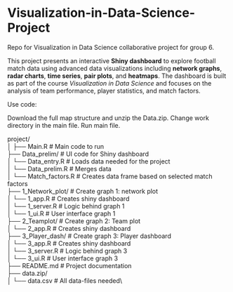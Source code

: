 # Visualization-in-Data-Science-Project
Repo for Visualization in Data Science collaborative project for group 6.

This project presents an interactive **Shiny dashboard** to explore football match data using advanced data visualizations including **network graphs**, **radar charts**, **time series**, **pair plots**, and **heatmaps**. The dashboard is built as part of the course *Visualization in Data Science* and focuses on the analysis of team performance, player statistics, and match factors.


Use code:

Download the full map structure and unzip the Data.zip.
Change work directory in the main file. 
Run main file.


project/\
│
├── Main.R                      # Main code to run \
├── Data_prelim/                # UI code for Shiny dashboard \
│   └── Data_entry.R            # Loads data needed for the project\
│   └── Data_prelim.R           # Merges data \
│   └── Match_factors.R         # Creates data frame based on selected match factors\
├── 1_Network_plot/             # Create graph 1: network plot\
│   └── 1_app.R                 # Creates shiny dashboard\
│   └── 1_server.R              # Logic behind graph 1\
│   └── 1_ui.R                  # User interface graph 1\
├── 2_Teamplot/                 # Create graph 2: Team plot\
│   └── 2_app.R                 # Creates shiny dashboard\
├── 3_Player_dash/              # Create graph 3: Player dashboard\
│   └── 3_app.R                 # Creates shiny dashboard\
│   └── 3_server.R              # Logic behind graph 3\
│   └── 3_ui.R                  # User interface graph 3\
├── README.md                   # Project documentation\
├── data.zip/\
│   └── data.csv                # All data-files needed\


